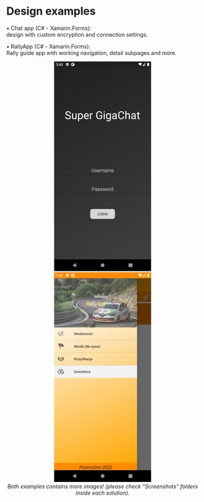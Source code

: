# Design examples

• Chat app (C# - Xamarin.Forms): </br>
 design with custom encryption and connection settings.  

• RallyApp (C# - Xamarin.Forms):</br>
Rally guide app with working navigation, detail subpages and more.

<div align="center">
<img src="https://raw.githubusercontent.com/PrzemyDev/Design-examples/main/ChatDesignExample/Screenshots/LoggingPage.png" alt="Chat image..." height="550" />
<img src="https://raw.githubusercontent.com/PrzemyDev/Design-examples/main/RallyApp/Screenshots/Screenshot_1659533412.png" alt="Chat image..." height="550" />
 </br>
 <i> Both examples contains more images! (please check "Screenshots" folders inside each solution). </i>
</div>


